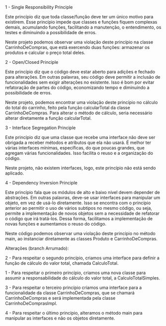 1 - Single Responsibility Principle

Este princípio diz que toda classe/função deve ter um único motivo para existirem. Esse princípio impede que classes e funções fiquem complexas demais, acumulando funções, facilitando a manutenção, o entendimento, os testes e diminuindo a possibilidade de erros.

Neste projeto podemos observar uma violação deste princípio na classe CarrinhoDeCompras, que está exercendo duas funções: armazenar os produtos e calcular o preço total deles.

2 - Open/Closed Principle

Este princípio diz que o código deve estar aberto para adições e fechado para alterações. Em outras palavras, seu código deve permitir a inclusão de funcionalidades sem exigir alterações no existente. Isso é bom por evitar refatoração de partes do código, economizando tempo e diminuindo a possibilidade de erros.

Neste projeto, podemos encontrar uma violação deste princípio no cálculo do total do carrinho, feito pela função calcularTotal da classe CarrinhoDeCompras. Para alterar o método de cálculo, seria necessário alterar diretamente a função calcularTotal.

3 - Interface Segregation Principle

Este princípio diz que uma classe que recebe uma interface não deve ser obrigada a receber métodos e atributos que ela não usará. É melhor ter várias interfaces mínimas, específicas, do que poucas grandes, que agregam várias funcionalidades. Isso facilita o reuso e a organização do código.

Neste projeto, não existem interfaces, logo, este princípio não está sendo aplicado.

4 - Dependency Inversion Principle

Este princípio fala que os módulos de alto e baixo nível devem depender de abstrações. Em outras palavras, deve-se usar interfaces para manipular um objeto, em vez de usá-lo diretamente. Isso se encontra com o princípio anterior ao permitir o uso de vários subtipos no mesmo código, ou seja, permite a implementação de novos objetos sem a necessidade de refatorar o código que irá tratá-los. Dessa forma, facilitamos a implementação de novas funções e aumentamos o reuso do código.

Neste código podemos observar uma violação deste princípio no método main, ao instanciar diretamente as classes Produto e CarrinhoDeCompras.

Alterações (branch Arrumado):

2 - Para respeitar o segundo princípio, criamos uma interface para definir a função de cálculo do valor total, chamada CalculoTotal.

1 - Para respeitar o primeiro princípio, criamos uma nova classe para assumir a responsabilidade do cálculo do valor total, a CalculoTotalSimples.

3 - Para respeitar o terceiro princípio criamos uma interface para a funcionalidade da classe CarrinhoDeCompras, que se chamará CarrinhoDeCompras e será implementada pela classe CarrinhoDeComprasImpl.

4 - Para respeitar o último princípio, alteramos o método main para manipular as interfaces e não os objetos diretamente.
